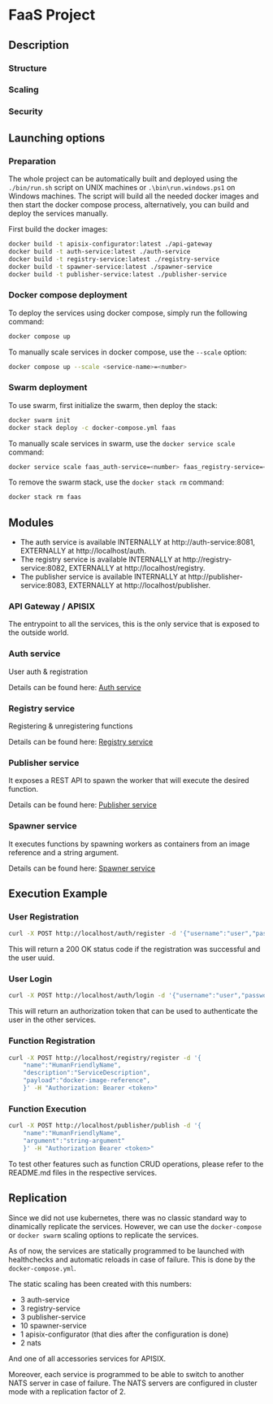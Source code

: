 # FaaS Project

## Description
### Structure
### Scaling
### Security

## Launching options
### Preparation
The whole project can be automatically built and deployed using the `./bin/run.sh` script on UNIX machines or `.\bin\run.windows.ps1` on Windows machines. The script will build all the needed docker images and then start the docker compose process, alternatively, you can build and deploy the services manually.

First build the docker images:
```bash
docker build -t apisix-configurator:latest ./api-gateway
docker build -t auth-service:latest ./auth-service
docker build -t registry-service:latest ./registry-service
docker build -t spawner-service:latest ./spawner-service
docker build -t publisher-service:latest ./publisher-service
```

### Docker compose deployment
To deploy the services using docker compose, simply run the following command:
```bash
docker compose up
```
 To manually scale services in docker compose, use the `--scale` option:
```bash
docker compose up --scale <service-name>=<number>
```
### Swarm deployment
To use swarm, first initialize the swarm, then deploy the stack:
```bash
docker swarm init
docker stack deploy -c docker-compose.yml faas
```

To manually scale services in swarm, use the `docker service scale` command:
```bash
docker service scale faas_auth-service=<number> faas_registry-service=<number> faas_execution-service=<number>
```

To remove the swarm stack, use the `docker stack rm` command:
```bash
docker stack rm faas
```

## Modules
- The auth service is available INTERNALLY at http://auth-service:8081, EXTERNALLY at http://localhost/auth.
- The registry service is available INTERNALLY at http://registry-service:8082, EXTERNALLY at http://localhost/registry.
- The publisher service is available INTERNALLY at http://publisher-service:8083, EXTERNALLY at http://localhost/publisher.

### API Gateway / APISIX
The entrypoint to all the services, this is the only service that is exposed to the outside world.

### Auth service
User auth & registration

Details can be found here: [Auth service](auth-service/README.md)

### Registry service
Registering & unregistering functions

Details can be found here: [Registry service](registry-service/README.md)

### Publisher service
It exposes a REST API to spawn the worker that will execute the desired function.

Details can be found here: [Publisher service](publisher-service/README.md)

### Spawner service
It executes functions by spawning workers as containers from an image reference and a string argument.

Details can be found here: [Spawner service](spawner-service/README.md)

## Execution Example
### User Registration
```bash
curl -X POST http://localhost/auth/register -d '{"username":"user","password":"password"}'
```
This will return a 200 OK status code if the registration was successful and the user uuid.

### User Login
```bash
curl -X POST http://localhost/auth/login -d '{"username":"user","password":"password"}'
```
This will return an authorization token that can be used to authenticate the user in the other services.

### Function Registration
```bash
curl -X POST http://localhost/registry/register -d '{
    "name":"HumanFriendlyName",
    "description":"ServiceDescription",
    "payload":"docker-image-reference",
    }' -H "Authorization: Bearer <token>"
```

### Function Execution
```bash
curl -X POST http://localhost/publisher/publish -d '{
    "name":"HumanFriendlyName",
    "argument":"string-argument"
    }' -H "Authorization Bearer <token>"
```

To test other features such as function CRUD operations, please refer to the README.md files in the respective services.

## Replication
Since we did not use kubernetes, there was no classic standard way to dinamically replicate the services. However, we can use the `docker-compose` or `docker swarm` scaling options to replicate the services.

As of now, the services are statically programmed to be launched with healthchecks and automatic reloads in case of failure. This is done by the `docker-compose.yml`.

The static scaling has been created with this numbers:
- 3 auth-service
- 3 registry-service
- 3 publisher-service
- 10 spawner-service
- 1 apisix-configurator (that dies after the configuration is done)
- 2 nats

And one of all accessories services for APISIX.

Moreover, each service is programmed to be able to switch to another NATS server in case of failure.
The NATS servers are configured in cluster mode with a replication factor of 2.